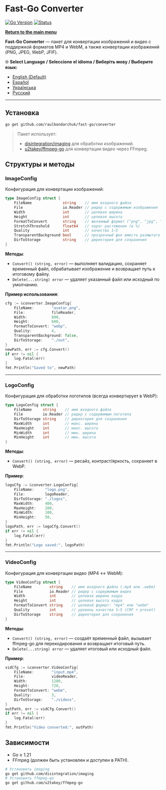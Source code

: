 # Fast-Go Converter
[![Go Version](https://img.shields.io/badge/Go-1.23%2B-blue?logo=go&logoColor=white)](https://go.dev/doc/install) [![Status](https://img.shields.io/badge/Status-Active-brightgreen)](#)

[**Return to the main menu**](https://github.com/raulbondarchuk/fast-go/tree/main)

**Fast-Go Converter** — пакет для конвертации изображений и видео с поддержкой форматов MP4 и WebM, а также конвертации изображений (PNG, JPEG, WebP, JFIF).

🌐 **Select Language / Seleccione el idioma / Виберіть мову / Выберите язык:**
- [English (Default)](https://github.com/raulbondarchuk/fast-go/tree/main/converter)
- [Español](README.es.md)
- [Українська](README.ua.md)
- [Русский](README.ru.md)

---

## Установка

```bash
go get github.com/raulbondarchuk/fast-go/converter
```

> Пакет использует:
>
> - [disintegration/imaging](https://github.com/disintegration/imaging) для обработки изображений.
> - [u2takey/ffmpeg-go](https://github.com/u2takey/ffmpeg-go) для конвертации видео через FFmpeg.

## Структуры и методы

### ImageConfig

Конфигурация для конвертации изображений:

```go
type ImageConfig struct {
    FileName              string    // имя входного файла
    File                  io.Reader // ридер с содержимым изображения
    Width                 int       // целевая ширина
    Height                int       // целевая высота
    FormatToConvert       string    // желаемый формат ("png", "jpg", "jpeg", "webp")
    StretchThreshold      float64   // порог растяжения (в %)
    Quality               int       // качество 1–5
    TransparentBackground bool      // прозрачный фон вместо размытого
    DirToStorage          string    // директория для сохранения
}
```

**Методы**:

- `Convert() (string, error)` — выполняет валидацию, сохраняет временный файл, обрабатывает изображение и возвращает путь к итоговому файлу.
- `Delete(...string) error` — удаляет указанный файл или исходный по умолчанию.

**Пример использования**:

```go
cfg := &converter.ImageConfig{
    FileName:        "avatar.png",
    File:            fileReader,
    Width:           800,
    Height:          600,
    FormatToConvert: "webp",
    Quality:         4,
    TransparentBackground: false,
    DirToStorage:    "./out",
}
newPath, err := cfg.Convert()
if err != nil {
    log.Fatal(err)
}
fmt.Println("Saved to", newPath)
```

---

### LogoConfig

Конфигурация для обработки логотипов (всегда конвертирует в WebP):

```go
type LogoConfig struct {
    FileName     string    // имя входного файла
    File         io.Reader // ридер с содержимым логотипа
    DirToStorage string    // директория для сохранения
    MaxWidth     int       // макс. ширина
    MaxHeight    int       // макс. высота
    MinWidth     int       // мин. ширина
    MinHeight    int       // мин. высота
}
```

**Методы**:

- `Convert() (string, error)` — ресайз, контраст/яркость, сохраняет в WebP.

**Пример**:

```go
logoCfg := &converter.LogoConfig{
    FileName:     "logo.png",
    File:         logoReader,
    DirToStorage: "./logos",
    MaxWidth:     400,
    MaxHeight:    200,
    MinWidth:     100,
    MinHeight:    50,
}
logoPath, err := logoCfg.Convert()
if err != nil {
    log.Fatal(err)
}
fmt.Println("Logo saved:", logoPath)
```

---

### VideoConfig

Конфигурация для конвертации видео (MP4 ↔ WebM):

```go
type VideoConfig struct {
    FileName        string    // имя входного файла (.mp4 или .webm)
    File            io.Reader // ридер с содержимым видео
    Width           int       // целевая ширина кадра
    Height          int       // целевая высота кадра
    FormatToConvert string    // целевой формат: "mp4" или "webm"
    Quality         int       // уровень качества 1–5 (CRF + preset)
    DirToStorage    string    // директория для сохранения
}
```

**Методы**:

- `Convert() (string, error)` — создаёт временный файл, вызывает ffmpeg-go для перекодирования и возвращает итоговый путь.
- `Delete(...string) error` — удаляет итоговый или исходный файл.

**Пример**:

```go
vidCfg := &converter.VideoConfig{
    FileName:        "input.mp4",
    File:            videoReader,
    Width:           1280,
    Height:          720,
    FormatToConvert: "webm",
    Quality:         3,
    DirToStorage:    "./videos",
}
outPath, err := vidCfg.Convert()
if err != nil {
    log.Fatal(err)
}
fmt.Println("Video converted:", outPath)
```

## Зависимости

- Go ≥ 1.21
- FFmpeg (должен быть установлен и доступен в PATH).

```bash
# Установить imaging
go get github.com/disintegration/imaging
# Установить ffmpeg-go
go get github.com/u2takey/ffmpeg-go
```


